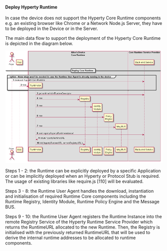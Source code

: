 #### Deploy Hyperty Runtime

In case the device does not support the Hyperty Core Runtime components e.g. an existing browser like Chrome or a Network Node.js Server, they have to be deployed in the Device or in the Server.

The main data flow to support the deployment of the Hyperty Core Runtime is depicted in the diagram below.

![Figure @runtime-deploy-runtime: Deploy Core Runtime Components in the Native Runtime](deploy-runtime.png)

Steps 1 - 2: the Runtime can be explicitly deployed by a specific Application or can be implicitly deployed when an Hyperty or Protocol Stub is required. The usage of existing libraries like require.js [110] will be evaluated.

Steps 3 - 8: the Runtime User Agent handles the download, instantiation and initialisation of required Runtime Core components including the Runtime Registry, Identity Module, Runtime Policy Engine and the Message BUS.

Steps 9 - 10: the Runtime User Agent registers the Runtime Instance into the remote Registry Service of the Hyperty Runtime Service Provider which returns the RuntimeURL allocated to the new Runtime. Then, the Registry is initialised with the previously returned RuntimeURL that will be used to derive the internal runtime addresses to be allocated to runtime components.
